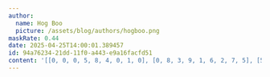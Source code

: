 ```yaml
---
author:
  name: Hog Boo
  picture: /assets/blog/authors/hogboo.png
maskRate: 0.44
date: 2025-04-25T14:00:01.389457
id: 94a76234-21dd-11f0-a443-e9a16facfd51
content: '[[0, 0, 0, 5, 8, 4, 0, 1, 0], [0, 8, 3, 9, 1, 6, 2, 7, 5], [5, 0, 9, 2, 0, 0, 0, 0, 4], [0, 0, 2, 7, 0, 8, 6, 5, 9], [9, 0, 0, 0, 0, 2, 0, 0, 1], [0, 0, 6, 0, 9, 5, 3, 2, 0], [0, 0, 5, 6, 3, 0, 0, 9, 7], [6, 7, 4, 8, 5, 9, 0, 3, 2], [3, 9, 0, 0, 2, 0, 0, 0, 0]]'
---
```

